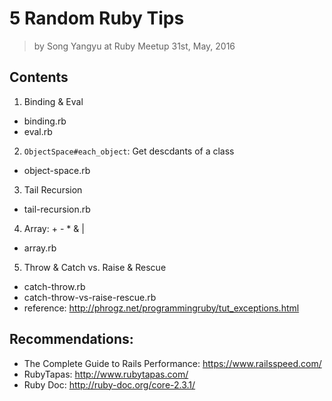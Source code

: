 # 5 Random Ruby Tips

> by Song Yangyu at Ruby Meetup
> 31st, May, 2016

## Contents

1. Binding & Eval
  - binding.rb
  - eval.rb
2. `ObjectSpace#each_object`: Get descdants of a class
  - object-space.rb
3. Tail Recursion
  - tail-recursion.rb 
4. Array: + - * & |
  - array.rb
5. Throw & Catch vs. Raise & Rescue
  - catch-throw.rb
  - catch-throw-vs-raise-rescue.rb
  - reference: <http://phrogz.net/programmingruby/tut_exceptions.html>

## Recommendations:
- The Complete Guide to Rails Performance: <https://www.railsspeed.com/>
- RubyTapas: <http://www.rubytapas.com/>
- Ruby Doc: <http://ruby-doc.org/core-2.3.1/>
